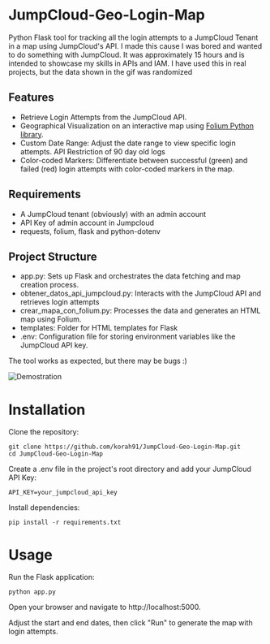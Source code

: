 # JumpCloud-Geo-Login-Map
Python Flask tool for tracking all the login attempts to a JumpCloud Tenant in a map using JumpCloud's API. 
I made this cause I was bored and wanted to do something with JumpCloud. It was approximately 15 hours and is intended to showcase my skills in APIs and IAM.
I have used this in real projects, but the data shown in the gif was randomized

## Features
- Retrieve Login Attempts from the JumpCloud API.
- Geographical Visualization on an interactive map using [Folium Python library]([url](https://python-visualization.github.io/folium/latest/)).
- Custom Date Range: Adjust the date range to view specific login attempts. API Restriction of 90 day old logs
- Color-coded Markers: Differentiate between successful (green) and failed (red) login attempts with color-coded markers in the map.

## Requirements
- A JumpCloud tenant (obviously) with an admin account
- API Key of admin account in Jumpcloud
- requests, folium, flask and python-dotenv

## Project Structure
- app.py: Sets up Flask and orchestrates the data fetching and map creation process.
- obtener_datos_api_jumpcloud.py: Interacts with the JumpCloud API and retrieves login attempts
- crear_mapa_con_folium.py: Processes the data and generates an HTML map using Folium.
- templates: Folder for HTML templates for Flask
- .env: Configuration file for storing environment variables like the JumpCloud API key.


The tool works as expected, but there may be bugs :)

![Demostration](https://github.com/korah91/JumpCloud-Geo-Login-Map/blob/main/demo%20map%20login%20attempts.gif)

# Installation

Clone the repository:

    git clone https://github.com/korah91/JumpCloud-Geo-Login-Map.git
    cd JumpCloud-Geo-Login-Map

Create a .env file in the project's root directory and add your JumpCloud API Key:

    API_KEY=your_jumpcloud_api_key

Install dependencies:

    pip install -r requirements.txt

# Usage

Run the Flask application:

    python app.py

Open your browser and navigate to http://localhost:5000.

Adjust the start and end dates, then click "Run" to generate the map with login attempts.
